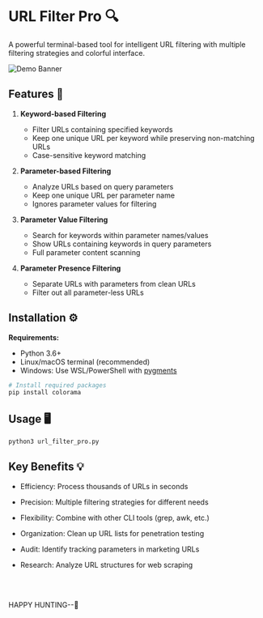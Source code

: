 # URL Filter Pro 🔍

A powerful terminal-based tool for intelligent URL filtering with multiple filtering strategies and colorful interface.

![Demo Banner](https://via.placeholder.com/800x200.png?text=URL+Filter+Pro+Banner)

## Features 🚀

1. **Keyword-based Filtering**  
   - Filter URLs containing specified keywords
   - Keep one unique URL per keyword while preserving non-matching URLs
   - Case-sensitive keyword matching

2. **Parameter-based Filtering**  
   - Analyze URLs based on query parameters
   - Keep one unique URL per parameter name
   - Ignores parameter values for filtering

3. **Parameter Value Filtering**  
   - Search for keywords within parameter names/values
   - Show URLs containing keywords in query parameters
   - Full parameter content scanning

4. **Parameter Presence Filtering**  
   - Separate URLs with parameters from clean URLs
   - Filter out all parameter-less URLs

## Installation ⚙️

**Requirements:**  
- Python 3.6+
- Linux/macOS terminal (recommended)
- Windows: Use WSL/PowerShell with [pygments](https://pypi.org/project/pygments/)

```bash
# Install required packages
pip install colorama
```

## Usage 🖥️

```bash
python3 url_filter_pro.py
```
## Key Benefits 💡

  - Efficiency: Process thousands of URLs in seconds

  - Precision: Multiple filtering strategies for different needs

  - Flexibility: Combine with other CLI tools (grep, awk, etc.)

  - Organization: Clean up URL lists for penetration testing

  - Audit: Identify tracking parameters in marketing URLs

  - Research: Analyze URL structures for web scraping

<br></br>

HAPPY HUNTING--🍃
